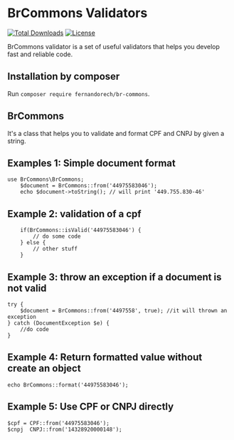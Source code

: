 # BrCommons Validators
[![Total Downloads](http://poser.pugx.org/fernandorech/br-commons/downloads)](https://packagist.org/packages/fernandorech/br-commons) [![License](http://poser.pugx.org/fernandorech/br-commons/license)](https://packagist.org/packages/fernandorech/br-commons)


BrCommons validator is a set of useful validators that helps you develop fast and reliable code.

## Installation by composer
Run `composer require fernandorech/br-commons`.


## BrCommons
It's a class that helps you to validate and format CPF and CNPJ by given a string.

## Examples 1: Simple document format
    use BrCommons\BrCommons;
        $document = BrCommons::from('44975583046');
        echo $document->toString(); // will print '449.755.830-46'

 ## Example 2: validation of a cpf
        if(BrCommons::isValid('44975583046') {
            // do some code
        } else {
            // other stuff
        }
## Example 3: throw an exception if a document is not valid
    try {
        $document = BrCommons::from('4497558', true); //it will thrown an exception
    } catch (DocumentException $e) {
        //do code
    }

## Example 4: Return formatted value without create an object
    echo BrCommons::format('44975583046');

## Example 5: Use CPF or CNPJ directly
    $cpf = CPF::from('44975583046');
    $cnpj  CNPJ::from('14328920000148');
